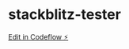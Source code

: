 # stackblitz-tester

[Edit in Codeflow ⚡️](https://stackblitz.com/~/github.com/JulieKodehode/stackblitz-tester)
